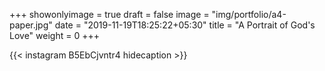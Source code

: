 +++
showonlyimage = true
draft = false
image = "img/portfolio/a4-paper.jpg"
date = "2019-11-19T18:25:22+05:30"
title = "A Portrait of God's Love"
weight = 0
+++


{{< instagram B5EbCjvntr4 hidecaption >}}

